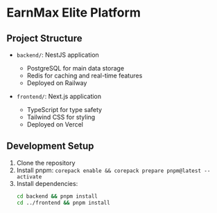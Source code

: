 # EarnMax Elite Platform

## Project Structure

- `backend/`: NestJS application
  - PostgreSQL for main data storage
  - Redis for caching and real-time features
  - Deployed on Railway

- `frontend/`: Next.js application
  - TypeScript for type safety
  - Tailwind CSS for styling
  - Deployed on Vercel

## Development Setup

1. Clone the repository
2. Install pnpm: `corepack enable && corepack prepare pnpm@latest --activate`
3. Install dependencies:
   ```bash
   cd backend && pnpm install
   cd ../frontend && pnpm install